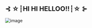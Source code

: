 ##  ⊰ ☆┆HI HI HELLOO!!┆☆ ⊱

![image](https://github.com/user-attachments/assets/6d750214-3bbe-4ac4-8824-6463abd9f90a)
